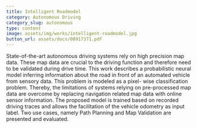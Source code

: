 ```yaml
---
title: Intelligent Roadmodel
category: Autonomous Driving
category_slug: autonomous
type: content
image: assets/img/works/intelligent-roadmodel.jpg
button_url: assets/docs/08917371.pdf
---
```


State-of-the-art autonomous driving systems rely on high precision map data. These map data are crucial to the driving function and therefore need to be validated during drive time. This work describes a probabilistic neural model inferring information about the road in front of an automated vehicle from sensory data. This problem is modeled as a pixel- wise classification problem. Thereby, the limitations of systems relying on pre-processed map data are overcome by replacing navigation related map data with online sensor information. The proposed model is trained based on recorded driving traces and allows the facilitation of the vehicle odometry as input label. Two use cases, namely Path Planning and Map Validation are presented and evaluated.